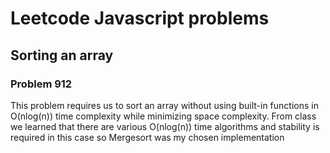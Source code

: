 # Leetcode Javascript problems

## Sorting an array

### Problem 912 
This problem requires us to sort an array without using built-in functions in O(nlog(n)) time complexity while minimizing space complexity.
From class we learned that there are various O(nlog(n)) time algorithms and stability is required in this case so Mergesort was my chosen implementation

